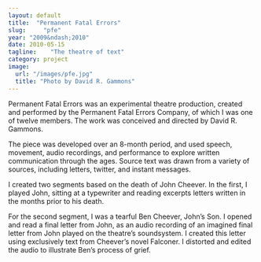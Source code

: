 ```yaml
---
layout: default
title:  "Permanent Fatal Errors"
slug:     "pfe"
year: "2009&ndash;2010"
date: 2010-05-15
tagline:    "The theatre of text"
category: project
image:
  url: "/images/pfe.jpg"
  title: "Photo by David R. Gammons"
---
```

Permanent Fatal Errors was an experimental theatre production, created and performed by the Permanent Fatal Errors Company, of which I was one of twelve members. The work was conceived and directed by David R. Gammons.

The piece was developed over an 8-month period, and used speech, movement, audio recordings, and performance to explore written communication through the ages. Source text was drawn from a variety of sources, including letters, twitter, and instant messages.

I created two segments based on the death of John Cheever. In the first, I played John, sitting at a typewriter and reading excerpts letters written in the months prior to his death.

For the second segment, I was a tearful Ben Cheever, John&#8217;s Son. I opened and read a final letter from John, as an audio recording of an imagined final letter from John played on the theatre&#8217;s soundsystem. I created this letter using exclusively text from Cheever&#8217;s novel Falconer. I distorted and edited the audio to illustrate Ben&#8217;s process of grief.

